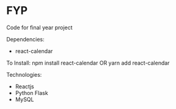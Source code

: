 # FYP
Code for final year project

Dependencies:
- react-calendar

To Install:
npm install react-calendar
OR
yarn add react-calendar

Technologies:
- Reactjs
- Python Flask
- MySQL

